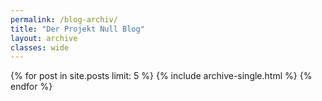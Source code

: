 ```yaml
---
permalink: /blog-archiv/
title: "Der Projekt Null Blog"
layout: archive
classes: wide
---
```

{% for post in site.posts limit: 5 %}
  {% include archive-single.html %}
{% endfor %}
